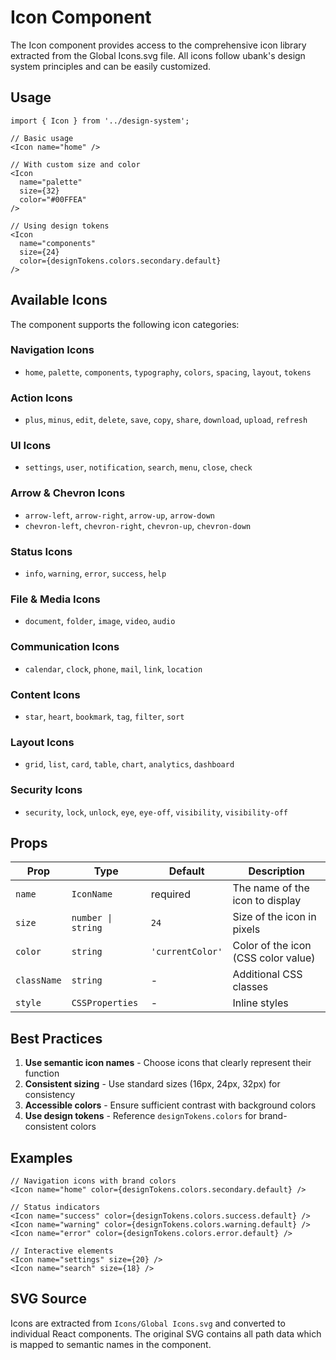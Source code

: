 # Icon Component

The Icon component provides access to the comprehensive icon library extracted from the Global Icons.svg file. All icons follow ubank's design system principles and can be easily customized.

## Usage

```tsx
import { Icon } from '../design-system';

// Basic usage
<Icon name="home" />

// With custom size and color
<Icon 
  name="palette" 
  size={32} 
  color="#00FFEA" 
/>

// Using design tokens
<Icon 
  name="components" 
  size={24} 
  color={designTokens.colors.secondary.default}
/>
```

## Available Icons

The component supports the following icon categories:

### Navigation Icons
- `home`, `palette`, `components`, `typography`, `colors`, `spacing`, `layout`, `tokens`

### Action Icons  
- `plus`, `minus`, `edit`, `delete`, `save`, `copy`, `share`, `download`, `upload`, `refresh`

### UI Icons
- `settings`, `user`, `notification`, `search`, `menu`, `close`, `check`

### Arrow & Chevron Icons
- `arrow-left`, `arrow-right`, `arrow-up`, `arrow-down`
- `chevron-left`, `chevron-right`, `chevron-up`, `chevron-down`

### Status Icons
- `info`, `warning`, `error`, `success`, `help`

### File & Media Icons
- `document`, `folder`, `image`, `video`, `audio`

### Communication Icons  
- `calendar`, `clock`, `phone`, `mail`, `link`, `location`

### Content Icons
- `star`, `heart`, `bookmark`, `tag`, `filter`, `sort`

### Layout Icons
- `grid`, `list`, `card`, `table`, `chart`, `analytics`, `dashboard`

### Security Icons
- `security`, `lock`, `unlock`, `eye`, `eye-off`, `visibility`, `visibility-off`

## Props

| Prop | Type | Default | Description |
|------|------|---------|-------------|
| `name` | `IconName` | required | The name of the icon to display |
| `size` | `number \| string` | `24` | Size of the icon in pixels |
| `color` | `string` | `'currentColor'` | Color of the icon (CSS color value) |
| `className` | `string` | - | Additional CSS classes |
| `style` | `CSSProperties` | - | Inline styles |

## Best Practices

1. **Use semantic icon names** - Choose icons that clearly represent their function
2. **Consistent sizing** - Use standard sizes (16px, 24px, 32px) for consistency
3. **Accessible colors** - Ensure sufficient contrast with background colors
4. **Use design tokens** - Reference `designTokens.colors` for brand-consistent colors

## Examples

```tsx
// Navigation icons with brand colors
<Icon name="home" color={designTokens.colors.secondary.default} />

// Status indicators
<Icon name="success" color={designTokens.colors.success.default} />
<Icon name="warning" color={designTokens.colors.warning.default} />
<Icon name="error" color={designTokens.colors.error.default} />

// Interactive elements
<Icon name="settings" size={20} />
<Icon name="search" size={18} />
```

## SVG Source

Icons are extracted from `Icons/Global Icons.svg` and converted to individual React components. The original SVG contains all path data which is mapped to semantic names in the component. 